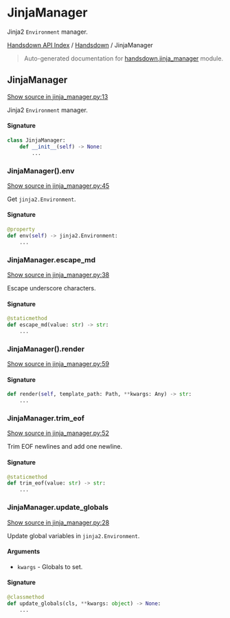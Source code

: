 # JinjaManager

Jinja2 `Environment` manager.

[Handsdown API Index](../README.md#handsdown-api-index) / [Handsdown](./index.md#handsdown) / JinjaManager

> Auto-generated documentation for [handsdown.jinja_manager](https://github.com/vemel/handsdown/blob/main/handsdown/jinja_manager.py) module.

## JinjaManager

[Show source in jinja_manager.py:13](https://github.com/vemel/handsdown/blob/main/handsdown/jinja_manager.py#L13)

Jinja2 `Environment` manager.

#### Signature

```python
class JinjaManager:
    def __init__(self) -> None:
        ...
```

### JinjaManager().env

[Show source in jinja_manager.py:45](https://github.com/vemel/handsdown/blob/main/handsdown/jinja_manager.py#L45)

Get `jinja2.Environment`.

#### Signature

```python
@property
def env(self) -> jinja2.Environment:
    ...
```

### JinjaManager.escape_md

[Show source in jinja_manager.py:38](https://github.com/vemel/handsdown/blob/main/handsdown/jinja_manager.py#L38)

Escape underscore characters.

#### Signature

```python
@staticmethod
def escape_md(value: str) -> str:
    ...
```

### JinjaManager().render

[Show source in jinja_manager.py:59](https://github.com/vemel/handsdown/blob/main/handsdown/jinja_manager.py#L59)

#### Signature

```python
def render(self, template_path: Path, **kwargs: Any) -> str:
    ...
```

### JinjaManager.trim_eof

[Show source in jinja_manager.py:52](https://github.com/vemel/handsdown/blob/main/handsdown/jinja_manager.py#L52)

Trim EOF newlines and add one newline.

#### Signature

```python
@staticmethod
def trim_eof(value: str) -> str:
    ...
```

### JinjaManager.update_globals

[Show source in jinja_manager.py:28](https://github.com/vemel/handsdown/blob/main/handsdown/jinja_manager.py#L28)

Update global variables in `jinja2.Environment`.

#### Arguments

- `kwargs` - Globals to set.

#### Signature

```python
@classmethod
def update_globals(cls, **kwargs: object) -> None:
    ...
```
